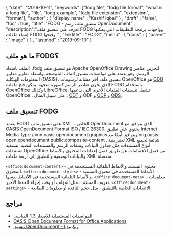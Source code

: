 {
  "date" : "2019-10-11",
  "keywords" :["fodg file", "fodg file format", "what is a fodg file", "file", "fodg example", "fodg file extension", "extension", "format"],
  "author" : {
    "display_name" : "Kashif Iqbal"
} ,
  "draft" : "false",
  "toc" : true,
  "title" :"FODG - تنسيق ملف رسم OpenDocument" ,
  "description":"تعرف على تنسيق ملف FODG وواجهات برمجة التطبيقات التي يمكنها إنشاء ملفات FODG وفتحها." ,
  "linktitle" : "FODG",
  "menu" : {
    "docs" : {
      "parent" : "image"
}
} ,
  "lastmod" : "2019-09-10"
}

## ما هو ملف FODG؟

الملف بامتداد .fodg هو تنسيق ملف Apache OpenOffice Drawing لتخزين عناصر الرسم. وهو يعتمد على مواصفات تنسيق الملف الموضحة بواسطة تطوير معايير المعلومات الهيكلية (OASIS). تنسيق ملف آخر مشابه لرسومات OpenOffice هو [ODG](/ar/image/odg/) الذي يخزن عناصر الرسم كصورة متجهة. يمكن فتح ملفات FODG باستخدام OpenOffice وكذلك LibreOffice. تشمل تنسيقات الملفات الأخرى التي يدعمها OpenOffice ، على سبيل المثال ، [ODT](/ar/word-processing/odt/) و ODF و [ODP](/ar/offer/odp/) و [ODS](/ar/spreadsheet/ods/).

## تنسيق ملف FODG

يعتمد FODG على تنسيق ملف XML الخاص بـ OpenDocument الذي يتوافق مع OASIS OpenDocument Format ISO / IEC 26300. يحتوي على تطبيق Internet Media Type / vnd.oasis.opendocument.graphics ويتوافق أيضًا مع org.oasis-open.opendocument public.composite-content . تعتبر بنية XML شائعة لجميع أنواع المستندات مثل جداول البيانات وملفات الرسم والمستندات النصية. تستفيد مستندات OpenOffice من فصل الاهتمامات عن طريق فصل إعدادات المحتوى والأنماط والبيانات الوصفية والتطبيق إلى أربعة ملفات XML منفصلة.

`<office:document-content>` - محتوى المستند والأنماط التلقائية المستخدمة في المحتوى.
`<office:document-styles>` - الأنماط المستخدمة في محتوى المستند والأنماط التلقائية المستخدمة في الأنماط نفسها.
`<office:document-meta>` - معلومات تعريف المستند ، مثل المؤلف أو وقت إجراء الحفظ الأخير.
`<office:document-settings>` - الإعدادات الخاصة بالتطبيق ، مثل حجم النافذة أو معلومات الطابعة.

## مراجع ##
* [المواصفات المستقبلية للإصدار 1.3 القياسي](https://docs.oasis-open.org/office/OpenDocument/v1.3/cs01/OpenDocument-v1.3-cs01.zip)
* [OASIS Open Document Format for Office Applications](https://www.oasis-open.org/committees/tc_home.php?wg_abbrev=office)
* [تنسيق OpenDocument - ويكيبيديا](https://en.wikipedia.org/wiki/OpenDocument)

